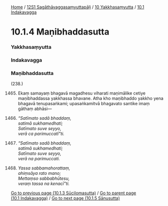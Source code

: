 
[Home](/) / [12S1 Sagāthāvaggasaṃyuttapāḷi](../../../12S1.md) / [10 Yakkhasaṃyutta](../../10.md) / [10.1 Indakavagga](../10.1.md)

# 10.1.4 Maṇibhaddasutta

### Yakkhasaṃyutta

### Indakavagga

### Maṇibhaddasutta

(238.)

1465. Ekaṃ samayaṃ bhagavā magadhesu viharati maṇimālike cetiye maṇibhaddassa yakkhassa bhavane. Atha kho maṇibhaddo yakkho yena bhagavā tenupasaṅkami; upasaṅkamitvā bhagavato santike imaṃ gāthaṃ abhāsi—

1466. _“Satīmato sadā bhaddaṃ,_  
_satimā sukhamedhati;_  
_Satīmato suve seyyo,_  
_verā ca parimuccatī”ti._  


1467. _“Satīmato sadā bhaddaṃ,_  
_satimā sukhamedhati;_  
_Satīmato suve seyyo,_  
_verā na parimuccati._  


1468. _Yassa sabbamahorattaṃ,_  
_ahiṃsāya rato mano;_  
_Mettaṃso sabbabhūtesu,_  
_veraṃ tassa na kenacī”ti._  


[Go to previous page (10.1.3 Sūcilomasutta)](10.1.3.md) / [Go to parent page (10.1 Indakavagga)](../10.1.md) / [Go to next page (10.1.5 Sānusutta)](10.1.5.md)


